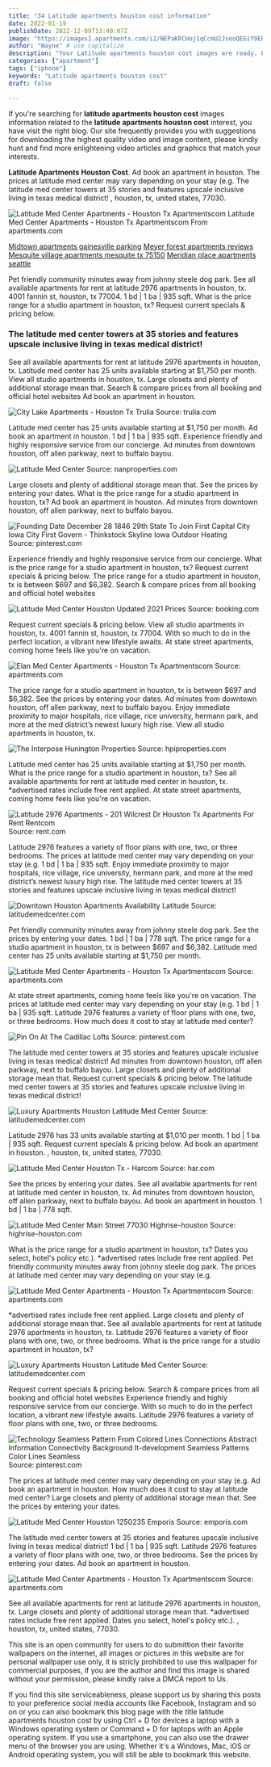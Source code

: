 ```yaml
---
title: "34 Latitude apartments houston cost information"
date: 2022-01-19
publishDate: 2022-12-09T13:40:07Z
image: "https://images1.apartments.com/i2/NEPaKRCHoj1qCcmU2JseoQEGiY9EhwTipFqKr3XsbWQ/117/latitude-med-center-houston-tx-building-photo.jpg?p=1"
author: "Wayne" # use capitalize
description: "Your Latitude apartments houston cost images are ready. Latitude apartments houston cost are a topic that is being searched for and liked by netizens today. You can Get the Latitude apartments houston cost files here. Find and Download all free images."
categories: ["apartment"]
tags: ["iphone"]
keywords: "Latitude apartments houston cost"
draft: false

---
```


If you're searching for **latitude apartments houston cost** images information related to the **latitude apartments houston cost** interest, you have visit the right  blog.  Our site frequently  provides you with  suggestions  for downloading  the highest  quality video and image  content, please kindly hunt and find more enlightening video articles and graphics  that match your interests.

**Latitude Apartments Houston Cost**. Ad book an apartment in houston. The prices at latitude med center may vary depending on your stay (e.g. The latitude med center towers at 35 stories and features upscale inclusive living in texas medical district! , houston, tx, united states, 77030.

![Latitude Med Center Apartments - Houston Tx Apartmentscom](https://images1.apartments.com/i2/z6BtCm_UhpFhnB1PTq9tMQmS-hQaqc80GIqT9uihBRM/117/latitude-med-center-houston-tx-building-photo.jpg?p=1 "Latitude Med Center Apartments - Houston Tx Apartmentscom")
Latitude Med Center Apartments - Houston Tx Apartmentscom From apartments.com

[Midtown apartments gainesville parking](/midtown-apartments-gainesville-parking/)
[Meyer forest apartments reviews](/meyer-forest-apartments-reviews/)
[Mesquite village apartments mesquite tx 75150](/mesquite-village-apartments-mesquite-tx-75150/)
[Meridian place apartments seattle](/meridian-place-apartments-seattle/)

Pet friendly community minutes away from johnny steele dog park. See all available apartments for rent at latitude 2976 apartments in houston, tx. 4001 fannin st, houston, tx 77004. 1 bd | 1 ba | 935 sqft. What is the price range for a studio apartment in houston, tx? Request current specials &amp; pricing below.

### The latitude med center towers at 35 stories and features upscale inclusive living in texas medical district!

See all available apartments for rent at latitude 2976 apartments in houston, tx. Latitude med center has 25 units available starting at $1,750 per month. View all studio apartments in houston, tx. Large closets and plenty of additional storage mean that. Search &amp; compare prices from all booking and official hotel websites Ad book an apartment in houston.


![City Lake Apartments - Houston Tx Trulia](https://www.trulia.com/pictures/thumbs_5/zillowstatic/fp/5b9a5d5f5a1e0ed02f5098297d919af7-full.jpg "City Lake Apartments - Houston Tx Trulia")
Source: trulia.com

Latitude med center has 25 units available starting at $1,750 per month. Ad book an apartment in houston. 1 bd | 1 ba | 935 sqft. Experience friendly and highly responsive service from our concierge. Ad minutes from downtown houston, off allen parkway, next to buffalo bayou.

![Latitude Med Center](https://b386363e680359b5cc19-97ec1140354919029c7985d2568f0e82.ssl.cf1.rackcdn.com/ckeditor_assets/pictures/root/latitude-med-center/195698/content_02.jpg "Latitude Med Center")
Source: nanproperties.com

Large closets and plenty of additional storage mean that. See the prices by entering your dates. What is the price range for a studio apartment in houston, tx? Ad book an apartment in houston. Ad minutes from downtown houston, off allen parkway, next to buffalo bayou.

![Founding Date December 28 1846 29th State To Join First Capital City Iowa City First Govern - Thinkstock Skyline Iowa Outdoor Heating](https://i.pinimg.com/736x/c1/7f/d7/c17fd70709b9dbe85234307cb1797fa6.jpg "Founding Date December 28 1846 29th State To Join First Capital City Iowa City First Govern - Thinkstock Skyline Iowa Outdoor Heating")
Source: pinterest.com

Experience friendly and highly responsive service from our concierge. What is the price range for a studio apartment in houston, tx? Request current specials &amp; pricing below. The price range for a studio apartment in houston, tx is between $697 and $6,382. Search &amp; compare prices from all booking and official hotel websites

![Latitude Med Center Houston Updated 2021 Prices](https://cf.bstatic.com/xdata/images/hotel/max300/220968956.jpg?k=ce8089e9c806e5910cded5c89fc61d199544a1405f9e1c0bbf14b9db7ccbe978&amp;o=&amp;hp=1 "Latitude Med Center Houston Updated 2021 Prices")
Source: booking.com

Request current specials &amp; pricing below. View all studio apartments in houston, tx. 4001 fannin st, houston, tx 77004. With so much to do in the perfect location, a vibrant new lifestyle awaits. At state street apartments, coming home feels like you&#039;re on vacation.

![Elan Med Center Apartments - Houston Tx Apartmentscom](https://images1.apartments.com/i2/Af9BJTylAyQT4tyMYNeG-Ss1TJLASwhYRbK5L_cnpvI/111/elan-med-center-houston-tx-primary-photo.jpg "Elan Med Center Apartments - Houston Tx Apartmentscom")
Source: apartments.com

The price range for a studio apartment in houston, tx is between $697 and $6,382. See the prices by entering your dates. Ad minutes from downtown houston, off allen parkway, next to buffalo bayou. Enjoy immediate proximity to major hospitals, rice village, rice university, hermann park, and more at the med district’s newest luxury high rise. View all studio apartments in houston, tx.

![The Interpose Hunington Properties](https://www.hpiproperties.com/wp-content/uploads/2018/06/the-interpose-rendering.png "The Interpose Hunington Properties")
Source: hpiproperties.com

Latitude med center has 25 units available starting at $1,750 per month. What is the price range for a studio apartment in houston, tx? See all available apartments for rent at latitude med center in houston, tx. *advertised rates include free rent applied. At state street apartments, coming home feels like you&#039;re on vacation.

![Latitude 2976 Apartments - 201 Wilcrest Dr Houston Tx Apartments For Rent Rentcom](https://rentpath-res.cloudinary.com/$img_current/t_3x2_jpg_xl/t_unpaid/f761df2c59158d666e7d270c49117c54 "Latitude 2976 Apartments - 201 Wilcrest Dr Houston Tx Apartments For Rent Rentcom")
Source: rent.com

Latitude 2976 features a variety of floor plans with one, two, or three bedrooms. The prices at latitude med center may vary depending on your stay (e.g. 1 bd | 1 ba | 935 sqft. Enjoy immediate proximity to major hospitals, rice village, rice university, hermann park, and more at the med district’s newest luxury high rise. The latitude med center towers at 35 stories and features upscale inclusive living in texas medical district!

![Downtown Houston Apartments Availability Latitude](https://www.latitudemedcenter.com/wp-content/themes/client-theme/images/site-plan/building-base.jpg "Downtown Houston Apartments Availability Latitude")
Source: latitudemedcenter.com

Pet friendly community minutes away from johnny steele dog park. See the prices by entering your dates. 1 bd | 1 ba | 778 sqft. The price range for a studio apartment in houston, tx is between $697 and $6,382. Latitude med center has 25 units available starting at $1,750 per month.

![Latitude Med Center Apartments - Houston Tx Apartmentscom](https://images1.apartments.com/i2/z6BtCm_UhpFhnB1PTq9tMQmS-hQaqc80GIqT9uihBRM/117/latitude-med-center-houston-tx-building-photo.jpg?p=1 "Latitude Med Center Apartments - Houston Tx Apartmentscom")
Source: apartments.com

At state street apartments, coming home feels like you&#039;re on vacation. The prices at latitude med center may vary depending on your stay (e.g. 1 bd | 1 ba | 935 sqft. Latitude 2976 features a variety of floor plans with one, two, or three bedrooms. How much does it cost to stay at latitude med center?

![Pin On At The Cadillac Lofts](https://i.pinimg.com/originals/8e/11/ea/8e11ea804c82630b2d36cfc0099b77a7.jpg "Pin On At The Cadillac Lofts")
Source: pinterest.com

The latitude med center towers at 35 stories and features upscale inclusive living in texas medical district! Ad minutes from downtown houston, off allen parkway, next to buffalo bayou. Large closets and plenty of additional storage mean that. Request current specials &amp; pricing below. The latitude med center towers at 35 stories and features upscale inclusive living in texas medical district!

![Luxury Apartments Houston Latitude Med Center](https://www.latitudemedcenter.com/wp-content/uploads/2019/04/latitude-med-center-houstin-texas.jpg "Luxury Apartments Houston Latitude Med Center")
Source: latitudemedcenter.com

Latitude 2976 has 33 units available starting at $1,010 per month. 1 bd | 1 ba | 935 sqft. Request current specials &amp; pricing below. Ad book an apartment in houston. , houston, tx, united states, 77030.

![Latitude Med Center Houston Tx - Harcom](https://pics.harstatic.com/ImageCity/txho/fmp/5086AP02.jpg "Latitude Med Center Houston Tx - Harcom")
Source: har.com

See the prices by entering your dates. See all available apartments for rent at latitude med center in houston, tx. Ad minutes from downtown houston, off allen parkway, next to buffalo bayou. Ad book an apartment in houston. 1 bd | 1 ba | 778 sqft.

![Latitude Med Center Main Street 77030 Highrise-houston](https://www.highrise-houston.com/wp-content/uploads/2019/11/Latitude_Med_Center_Highrise-Houston_1.jpg "Latitude Med Center Main Street 77030 Highrise-houston")
Source: highrise-houston.com

What is the price range for a studio apartment in houston, tx? Dates you select, hotel&#039;s policy etc.). *advertised rates include free rent applied. Pet friendly community minutes away from johnny steele dog park. The prices at latitude med center may vary depending on your stay (e.g.

![Latitude Med Center Apartments - Houston Tx Apartmentscom](https://images1.apartments.com/i2/Dg2Gvkobhw38CT795tqadDR2YGLtctPYdMR2qFbisRk/117/latitude-med-center-houston-tx-latitude-med-center-exterior-building.jpg "Latitude Med Center Apartments - Houston Tx Apartmentscom")
Source: apartments.com

*advertised rates include free rent applied. Large closets and plenty of additional storage mean that. See all available apartments for rent at latitude 2976 apartments in houston, tx. Latitude 2976 features a variety of floor plans with one, two, or three bedrooms. What is the price range for a studio apartment in houston, tx?

![Luxury Apartments Houston Latitude Med Center](https://www.latitudemedcenter.com/wp-content/uploads/2019/04/latitude-med-center-raised-pool-top1-new.jpg "Luxury Apartments Houston Latitude Med Center")
Source: latitudemedcenter.com

Request current specials &amp; pricing below. Search &amp; compare prices from all booking and official hotel websites Experience friendly and highly responsive service from our concierge. With so much to do in the perfect location, a vibrant new lifestyle awaits. Latitude 2976 features a variety of floor plans with one, two, or three bedrooms.

![Technology Seamless Pattern From Colored Lines Connections Abstract Information Connectivity Background It-development Seamless Patterns Color Lines Seamless](https://i.pinimg.com/originals/55/6e/f6/556ef6d648b36e81307e22c4bdef9e57.jpg "Technology Seamless Pattern From Colored Lines Connections Abstract Information Connectivity Background It-development Seamless Patterns Color Lines Seamless")
Source: pinterest.com

The prices at latitude med center may vary depending on your stay (e.g. Ad book an apartment in houston. How much does it cost to stay at latitude med center? Large closets and plenty of additional storage mean that. See the prices by entering your dates.

![Latitude Med Center Houston 1250235 Emporis](https://www.emporis.com/images/show/963772-Large-latitude-med-center-houston-tx-usa-usa-construction-toppedout-looking-up-from-the-southwest.jpg "Latitude Med Center Houston 1250235 Emporis")
Source: emporis.com

The latitude med center towers at 35 stories and features upscale inclusive living in texas medical district! 1 bd | 1 ba | 935 sqft. Latitude 2976 features a variety of floor plans with one, two, or three bedrooms. See the prices by entering your dates. Ad book an apartment in houston.

![Latitude Med Center Apartments - Houston Tx Apartmentscom](https://images1.apartments.com/i2/NEPaKRCHoj1qCcmU2JseoQEGiY9EhwTipFqKr3XsbWQ/117/latitude-med-center-houston-tx-building-photo.jpg?p=1 "Latitude Med Center Apartments - Houston Tx Apartmentscom")
Source: apartments.com

See all available apartments for rent at latitude 2976 apartments in houston, tx. Large closets and plenty of additional storage mean that. *advertised rates include free rent applied. Dates you select, hotel&#039;s policy etc.). , houston, tx, united states, 77030.

This site is an open community for users to do submittion their favorite wallpapers on the internet, all images or pictures in this website are for personal wallpaper use only, it is stricly prohibited to use this wallpaper for commercial purposes, if you are the author and find this image is shared without your permission, please kindly raise a DMCA report to Us.

If you find this site serviceableness, please support us by sharing this posts to your preference social media accounts like Facebook, Instagram and so on or you can also bookmark this blog page with the title latitude apartments houston cost by using Ctrl + D for devices a laptop with a Windows operating system or Command + D for laptops with an Apple operating system. If you use a smartphone, you can also use the drawer menu of the browser you are using. Whether it's a Windows, Mac, iOS or Android operating system, you will still be able to bookmark this website.
